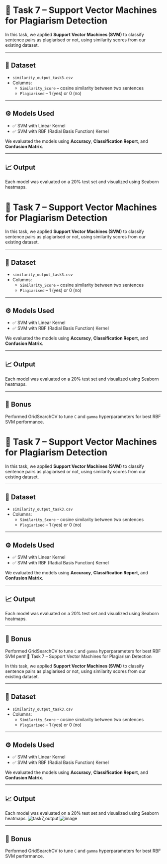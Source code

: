 # 🧠 Task 7 – Support Vector Machines for Plagiarism Detection

In this task, we applied **Support Vector Machines (SVM)** to classify sentence pairs as plagiarised or not, using similarity scores from our existing dataset.

---

## 📂 Dataset
- `similarity_output_task3.csv`
- Columns:
  - `Similarity_Score` – cosine similarity between two sentences
  - `Plagiarised` – 1 (yes) or 0 (no)

---

## ⚙️ Models Used
- ✅ SVM with Linear Kernel
- ✅ SVM with RBF (Radial Basis Function) Kernel

We evaluated the models using **Accuracy**, **Classification Report**, and **Confusion Matrix**.

---

## 📈 Output

Each model was evaluated on a 20% test set and visualized using Seaborn heatmaps.
# 🧠 Task 7 – Support Vector Machines for Plagiarism Detection

In this task, we applied **Support Vector Machines (SVM)** to classify sentence pairs as plagiarised or not, using similarity scores from our existing dataset.

---

## 📂 Dataset
- `similarity_output_task3.csv`
- Columns:
  - `Similarity_Score` – cosine similarity between two sentences
  - `Plagiarised` – 1 (yes) or 0 (no)

---

## ⚙️ Models Used
- ✅ SVM with Linear Kernel
- ✅ SVM with RBF (Radial Basis Function) Kernel

We evaluated the models using **Accuracy**, **Classification Report**, and **Confusion Matrix**.

---

## 📈 Output

Each model was evaluated on a 20% test set and visualized using Seaborn heatmaps.

---

## 📌 Bonus
Performed GridSearchCV to tune `C` and `gamma` hyperparameters for best RBF SVM performance.
# 🧠 Task 7 – Support Vector Machines for Plagiarism Detection

In this task, we applied **Support Vector Machines (SVM)** to classify sentence pairs as plagiarised or not, using similarity scores from our existing dataset.

---

## 📂 Dataset
- `similarity_output_task3.csv`
- Columns:
  - `Similarity_Score` – cosine similarity between two sentences
  - `Plagiarised` – 1 (yes) or 0 (no)

---

## ⚙️ Models Used
- ✅ SVM with Linear Kernel
- ✅ SVM with RBF (Radial Basis Function) Kernel

We evaluated the models using **Accuracy**, **Classification Report**, and **Confusion Matrix**.

---

## 📈 Output

Each model was evaluated on a 20% test set and visualized using Seaborn heatmaps.

---

## 📌 Bonus
Performed GridSearchCV to tune `C` and `gamma` hyperparameters for best RBF SVM per# 🧠 Task 7 – Support Vector Machines for Plagiarism Detection

In this task, we applied **Support Vector Machines (SVM)** to classify sentence pairs as plagiarised or not, using similarity scores from our existing dataset.

---

## 📂 Dataset
- `similarity_output_task3.csv`
- Columns:
  - `Similarity_Score` – cosine similarity between two sentences
  - `Plagiarised` – 1 (yes) or 0 (no)

---

## ⚙️ Models Used
- ✅ SVM with Linear Kernel
- ✅ SVM with RBF (Radial Basis Function) Kernel

We evaluated the models using **Accuracy**, **Classification Report**, and **Confusion Matrix**.

---

## 📈 Output

Each model was evaluated on a 20% test set and visualized using Seaborn heatmaps.
![task7_output](https://github.com/user-attachments/assets/373982a7-fb51-4c97-af2a-cbe4accf370f)
![image](https://github.com/user-attachments/assets/3197357f-6ab7-439c-a461-6ed8738b73a1)



---

## 📌 Bonus
Performed GridSearchCV to tune `C` and `gamma` hyperparameters for best RBF SVM performance.
